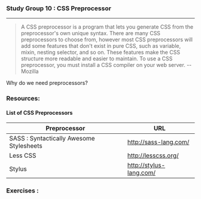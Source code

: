 ### Study Group 10 : CSS Preprocessor
_____

> A CSS preprocessor is a program that lets you generate CSS from the preprocessor's own unique syntax. There are many CSS preprocessors to choose from, however most CSS preprocessors will add some features that don't exist in pure CSS, such as variable, mixin, nesting selector, and so on. These features make the CSS structure more readable and easier to maintain. To use a CSS preprocessor, you must install a CSS compiler on your web server.  -- Mozilla


Why do we need preprocessors?


### Resources:    
#### List of CSS Preprocessors
Preprocessor | URL
------------| -----------
SASS : Syntactically Awesome Stylesheets | http://sass-lang.com/
Less CSS | http://lesscss.org/  
Stylus | http://stylus-lang.com/


### Exercises : 
